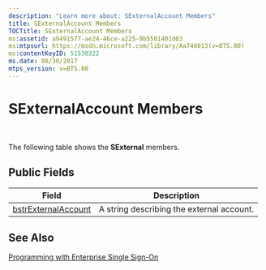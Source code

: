 ```yaml
---
description: "Learn more about: SExternalAccount Members"
title: SExternalAccount Members
TOCTitle: SExternalAccount Members
ms:assetid: a9491577-ae24-46ce-a225-9b5501401d03
ms:mtpsurl: https://msdn.microsoft.com/library/Aa746013(v=BTS.80)
ms:contentKeyID: 51530322
ms.date: 08/30/2017
mtps_version: v=BTS.80
---
```


# SExternalAccount Members

 

The following table shows the **SExternal** members.

## Public Fields

<table>
<thead>
<tr class="header">
<th>Field</th>
<th>Description</th>
</tr>
</thead>
<tbody>
<tr class="odd">
<td><a href="sexternalaccount-bstrexternalaccount-field.md">bstrExternalAccount</a></td>
<td>A string describing the external account.</td>
</tr>
</tbody>
</table>


## See Also

[Programming with Enterprise Single Sign-On](https://msdn.microsoft.com/library/aa704508\(v=bts.80\))

